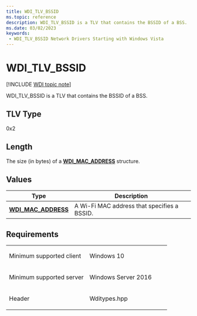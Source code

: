 ```yaml
---
title: WDI_TLV_BSSID
ms.topic: reference
description: WDI_TLV_BSSID is a TLV that contains the BSSID of a BSS.
ms.date: 03/02/2023
keywords:
 - WDI_TLV_BSSID Network Drivers Starting with Windows Vista
---
```


# WDI\_TLV\_BSSID

[!INCLUDE [WDI topic note](../includes/wdi-version-warning.md)]


WDI\_TLV\_BSSID is a TLV that contains the BSSID of a BSS.

## TLV Type


0x2

## Length


The size (in bytes) of a [**WDI\_MAC\_ADDRESS**](/windows-hardware/drivers/ddi/dot11wdi/ns-dot11wdi-_wdi_mac_address) structure.

## Values


| Type                                              | Description                                 |
|---------------------------------------------------|---------------------------------------------|
| [**WDI\_MAC\_ADDRESS**](/windows-hardware/drivers/ddi/dot11wdi/ns-dot11wdi-_wdi_mac_address) | A Wi-Fi MAC address that specifies a BSSID. |

 

## Requirements

<table>
<colgroup>
<col width="50%" />
<col width="50%" />
</colgroup>
<tbody>
<tr class="odd">
<td><p>Minimum supported client</p></td>
<td><p>Windows 10</p></td>
</tr>
<tr class="even">
<td><p>Minimum supported server</p></td>
<td><p>Windows Server 2016</p></td>
</tr>
<tr class="odd">
<td><p>Header</p></td>
<td>Wditypes.hpp</td>
</tr>
</tbody>
</table>

 

